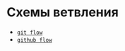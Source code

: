 # Схемы ветвления

- [`git flow`](https://github.com/chagins/git-flows/blob/git-flow/README.md)
- [`github flow`](https://github.com/chagins/git-flows/tree/github-flow/README.md)

